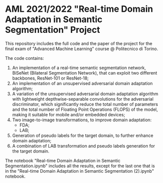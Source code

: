 # AML 2021/2022 "Real-time Domain Adaptation in Semantic Segmentation" Project
This repository includes the full code and the paper of the project for the final exam of "Advanced Machine Learning" course @ Politecnico di Torino.  

The code contains:
1. An implementation of a real-time semantic segmentation network, BiSeNet (Bilateral Segmentation Network), that can exploit two different backbones, ResNet-101 or ResNet-18;
2. An implementation of an unsupervised adversarial domain adaptation algorithm;
3. A variation of the unsupervised adversarial domain adaptation algorithm with lightweight depthwise-separable convolutions for the adversarial discriminator, which significantly reduce the total number of parameters and the total number of Floating Point Operations (FLOPS) of the model, making it suitable for mobile and/or embedded devices;
4. Two image-to-image transformations, to improve domain adaptation:
    * FDA;
    * LAB;
5. Generation of pseudo labels for the target domain, to further enhance domain adaptation;
6. A combination of LAB transformation and pseudo labels generation for the target domain.  

The notebook "Real-time Domain Adaptation in Semantic Segmentation.ipynb" includes all the results, except for the last one that is in the "Real-time Domain Adaptation in Semantic Segmentation (2).ipynb" notebook.